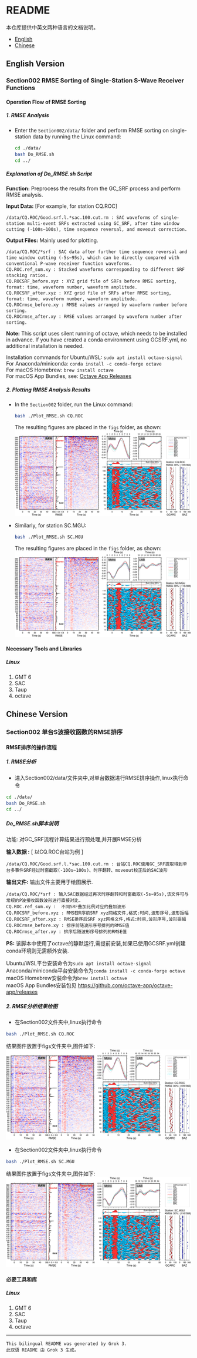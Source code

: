 # README

本仓库提供中英文两种语言的文档说明。

- [English](#english-version)
- [Chinese](#chinese-version)

## English Version <a name="english-version"></a>

### Section002 RMSE Sorting of Single-Station S-Wave Receiver Functions

#### Operation Flow of RMSE Sorting

##### 1. RMSE Analysis
- Enter the `Section002/data/` folder and perform RMSE sorting on single-station data by running the Linux command:
  ```bash
  cd ./data/
  bash Do_RMSE.sh
  cd ../
  ```

##### Explanation of Do_RMSE.sh Script
**Function:** Preprocess the results from the GC_SRF process and perform RMSE analysis.

**Input Data:**
[For example, for station CQ.ROC]
```
/data/CQ.ROC/Good.srf.l.*sac.100.cut.rm : SAC waveforms of single-station multi-event SRFs extracted using GC_SRF, after time window cutting (-100s~100s), time sequence reversal, and moveout correction.
```

**Output Files:**
Mainly used for plotting.
```
/data/CQ.ROC/*srf : SAC data after further time sequence reversal and time window cutting (-5s~95s), which can be directly compared with conventional P-wave receiver function waveforms.
CQ.ROC.ref_sum.xy : Stacked waveforms corresponding to different SRF stacking ratios.
CQ.ROCSRF_before.xyz : XYZ grid file of SRFs before RMSE sorting, format: time, waveform number, waveform amplitude.
CQ.ROCSRF_after.xyz : XYZ grid file of SRFs after RMSE sorting, format: time, waveform number, waveform amplitude.
CQ.ROCrmse_before.xy : RMSE values arranged by waveform number before sorting.
CQ.ROCrmse_after.xy : RMSE values arranged by waveform number after sorting.
```

**Note:** This script uses silent running of octave, which needs to be installed in advance. If you have created a conda environment using GCSRF.yml, no additional installation is needed.

Installation commands for Ubuntu/WSL: `sudo apt install octave-signal`  
For Anaconda/miniconda: `conda install -c conda-forge octave`  
For macOS Homebrew: `brew install octave`  
For macOS App Bundles, see: [Octave App Releases](https://github.com/octave-app/octave-app/releases)

##### 2. Plotting RMSE Analysis Results
- In the `Section002` folder, run the Linux command:
  ```bash
  bash ./Plot_RMSE.sh CQ.ROC
  ```
  The resulting figures are placed in the `figs` folder, as shown:
  ![RMSE 001](./figs/CQ.ROC.Fig07.rmse.jpg)

- Similarly, for station SC.MGU:
  ```bash
  bash ./Plot_RMSE.sh SC.MGU
  ```
  The resulting figures are placed in the `figs` folder, as shown:
  ![RMSE 002](./figs/SC.MGU.Fig07.rmse.jpg)

#### Necessary Tools and Libraries

##### Linux
1. GMT 6
2. SAC
3. Taup
4. octave

## Chinese Version <a name="chinese-version"></a>

### Section002 单台S波接收函数的RMSE排序

#### RMSE排序的操作流程

##### 1. RMSE分析
- 进入Section002/data/文件夹中,对单台数据进行RMSE排序操作,linux执行命令
```bash
cd ./data/
bash Do_RMSE.sh
cd ../
```

##### Do_RMSE.sh脚本说明
功能: 对GC_SRF流程计算结果进行预处理,并开展RMSE分析

**输入数据 :**
[ 以CQ.ROC台站为例 ]
```
/data/CQ.ROC/Good.srf.l.*sac.100.cut.rm : 台站CQ.ROC使用GC_SRF提取得到单台多事件SRF经过时窗截取(-100s~100s)、时序翻转、moveout校正后的SAC波形
```

**输出文件:**
输出文件主要用于绘图展示.
```
/data/CQ.ROC/*srf : 输入SAC数据经过再次时序翻转和时窗截取(-5s~95s),该文件可与常规的P波接收函数波形进行直接对比.
CQ.ROC.ref_sum.xy :  不同SRF叠加比例对应的叠加波形 
CQ.ROCSRF_before.xyz : RMSE排序前SRF xyz网格文件,格式:时间,波形序号,波形振幅
CQ.ROCSRF_after.xyz : RMSE排序后SRF xyz网格文件,格式:时间,波形序号,波形振幅
CQ.ROCrmse_before.xy : 排序前随波形序号排列的RMSE值
CQ.ROCrmse_after.xy : 排序后随波形序号排列的RMSE值 
```

**PS:** 该脚本中使用了octave的静默运行,需提前安装,如果已使用GCSRF.yml创建conda环境则无需额外安装.

Ubuntu/WSL平台安装命令为```sudo apt install octave-signal```  
Anaconda/miniconda平台安装命令为```conda install -c conda-forge octave ```  
macOS Homebrew安装命令为```brew install octave```  
macOS App Bundles安装包见 https://github.com/octave-app/octave-app/releases

##### 2. RMSE分析结果绘图
- 在Section002文件夹中,linux执行命令   
```bash
bash ./Plot_RMSE.sh CQ.ROC
```
结果图件放置于figs文件夹中,图件如下:   
![RMSE 001](./figs/CQ.ROC.Fig07.rmse.jpg)     

- 在Section002文件夹中,linux执行命令   
```bash
bash ./Plot_RMSE.sh SC.MGU
```
结果图件放置于figs文件夹中,图件如下:
![RMSE 002](./figs/SC.MGU.Fig07.rmse.jpg)   

#### 必要工具和库
##### Linux
1. GMT 6
2. SAC
3. Taup
4. octave

---

```
This bilingual README was generated by Grok 3.
此双语 README 由 Grok 3 生成。
```
